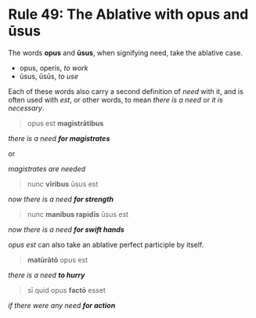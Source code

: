 # Rule 49: The Ablative with opus and ūsus

The words **opus** and **ūsus**, when signifying need, take the ablative case.

- opus, operis, _to work_
- ūsus, ūsūs, _to use_

Each of these words also carry a second definition of _need_ with it, and is often used with _est_, or other words, to mean _there is a need_ or _it is necessary_.  

> opus est **magistrātibus**

_there is a need **for magistrates**_

or 

_magistrates are needed_

> nunc **vīribus** ūsus est

_now there is a need **for strength**_

> nunc **manibus rapidīs** ūsus est

_now there is a need **for swift hands**_

_opus est_ can also take an ablative perfect participle by itself.  

> **matūrātō** opus est

_there is a need **to hurry**_

> sī quid opus **factō** esset

_if there were any need **for action**_
